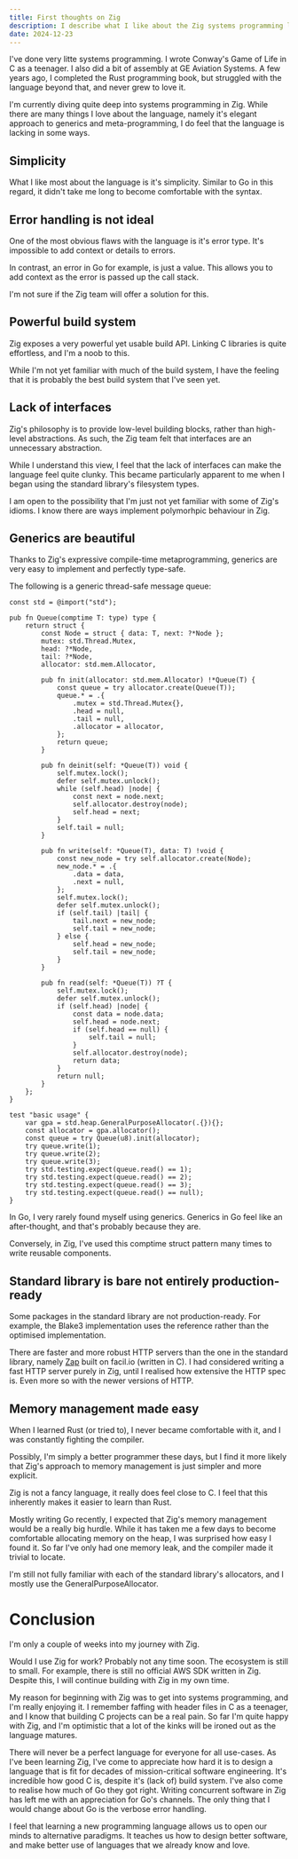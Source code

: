 ```yaml
---
title: First thoughts on Zig
description: I describe what I like about the Zig systems programming language, and what I don't like after a couple of weeks of tinkering.
date: 2024-12-23
---
```

I've done very litte systems programming. I wrote Conway's Game of Life in C as a teenager. I also did a bit of assembly at GE Aviation Systems. A few years ago, I completed the Rust programming book, but struggled with the language beyond that, and never grew to love it.

I'm currently diving quite deep into systems programming in Zig. While there are many things I love about the language, namely it's elegant approach to generics and meta-programming, I do feel that the language is lacking in some ways.


## Simplicity
What I like most about the language is it's simplicity. Similar to Go in this regard, it didn't take me long to become comfortable with the syntax.


## Error handling is not ideal
One of the most obvious flaws with the language is it's error type. It's impossible to add context or details to errors.

In contrast, an error in Go for example, is just a value. This allows you to add context as the error is passed up the call stack.

I'm not sure if the Zig team will offer a solution for this.


## Powerful build system
Zig exposes a very powerful yet usable build API. Linking C libraries is quite effortless, and I'm a noob to this.

While I'm not yet familiar with much of the build system, I have the feeling that it is probably the best build system that I've seen yet.


## Lack of interfaces
Zig's philosophy is to provide low-level building blocks, rather than high-level abstractions. As such, the Zig team felt that interfaces are an unnecessary abstraction.

While I understand this view, I feel that the lack of interfaces can make the language feel quite clunky. This became particularly apparent to me when I began using the standard library's filesystem types.

I am open to the possibility that I'm just not yet familiar with some of Zig's idioms. I know there are ways implement polymorhpic behaviour in Zig.


## Generics are beautiful
Thanks to Zig's expressive compile-time metaprogramming, generics are very easy to implement and perfectly type-safe.

The following is a generic thread-safe message queue:
```zig
const std = @import("std");

pub fn Queue(comptime T: type) type {
    return struct {
        const Node = struct { data: T, next: ?*Node };
        mutex: std.Thread.Mutex,
        head: ?*Node,
        tail: ?*Node,
        allocator: std.mem.Allocator,

        pub fn init(allocator: std.mem.Allocator) !*Queue(T) {
            const queue = try allocator.create(Queue(T));
            queue.* = .{
                .mutex = std.Thread.Mutex{},
                .head = null,
                .tail = null,
                .allocator = allocator,
            };
            return queue;
        }

        pub fn deinit(self: *Queue(T)) void {
            self.mutex.lock();
            defer self.mutex.unlock();
            while (self.head) |node| {
                const next = node.next;
                self.allocator.destroy(node);
                self.head = next;
            }
            self.tail = null;
        }

        pub fn write(self: *Queue(T), data: T) !void {
            const new_node = try self.allocator.create(Node);
            new_node.* = .{
                .data = data,
                .next = null,
            };
            self.mutex.lock();
            defer self.mutex.unlock();
            if (self.tail) |tail| {
                tail.next = new_node;
                self.tail = new_node;
            } else {
                self.head = new_node;
                self.tail = new_node;
            }
        }

        pub fn read(self: *Queue(T)) ?T {
            self.mutex.lock();
            defer self.mutex.unlock();
            if (self.head) |node| {
                const data = node.data;
                self.head = node.next;
                if (self.head == null) {
                    self.tail = null;
                }
                self.allocator.destroy(node);
                return data;
            }
            return null;
        }
    };
}

test "basic usage" {
    var gpa = std.heap.GeneralPurposeAllocator(.{}){};
    const allocator = gpa.allocator();
    const queue = try Queue(u8).init(allocator);
    try queue.write(1);
    try queue.write(2);
    try queue.write(3);
    try std.testing.expect(queue.read() == 1);
    try std.testing.expect(queue.read() == 2);
    try std.testing.expect(queue.read() == 3);
    try std.testing.expect(queue.read() == null);
}
```

In Go, I very rarely found myself using generics. Generics in Go feel like an after-thought, and that's probably because they are.

Conversely, in Zig, I've used this comptime struct pattern many times to write reusable components.


## Standard library is bare not entirely production-ready
Some packages in the standard library are not production-ready. For example, the Blake3 implementation uses the reference rather than the optimised implementation.

There are faster and more robust HTTP servers than the one in the standard library, namely [Zap](https://github.com/zigzap/zap) built on facil.io (written in C). I had considered writing a fast HTTP server purely in Zig, until I realised how extensive the HTTP spec is. Even more so with the newer versions of HTTP.


## Memory management made easy
When I learned Rust (or tried to), I never became comfortable with it, and I was constantly fighting the compiler.

Possibly, I'm simply a better programmer these days, but I find it more likely that Zig's approach to memory management is just simpler and more explicit.

Zig is not a fancy language, it really does feel close to C. I feel that this inherently makes it easier to learn than Rust.

Mostly writing Go recently, I expected that Zig's memory management would be a really big hurdle. While it has taken me a few days to become comfortable allocating memory on the heap, I was surprised how easy I found it. So far I've only had one memory leak, and the compiler made it trivial to locate.

I'm still not fully familiar with each of the standard library's allocators, and I mostly use the GeneralPurposeAllocator.


# Conclusion

I'm only a couple of weeks into my journey with Zig.

Would I use Zig for work? Probably not any time soon. The ecosystem is still to small. For example, there is still no official AWS SDK written in Zig. Despite this, I will continue building with Zig in my own time. 

My reason for beginning with Zig was to get into systems programming, and I'm really enjoying it. I remember faffing with header files in C as a teenager, and I know that building C projects can be a real pain. So far I'm quite happy with Zig, and I'm optimistic that a lot of the kinks will be ironed out as the language matures.

There will never be a perfect language for everyone for all use-cases. As I've been learning Zig, I've come to appreciate how hard it is to design a language that is fit for decades of mission-critical software engineering. It's incredible how good C is, despite it's (lack of) build system. I've also come to realise how much of Go they got right. Writing concurrent software in Zig has left me with an appreciation for Go's channels. The only thing that I would change about Go is the verbose error handling.

I feel that learning a new programming language allows us to open our minds to alternative paradigms. It teaches us how to design better software, and make better use of languages that we already know and love.